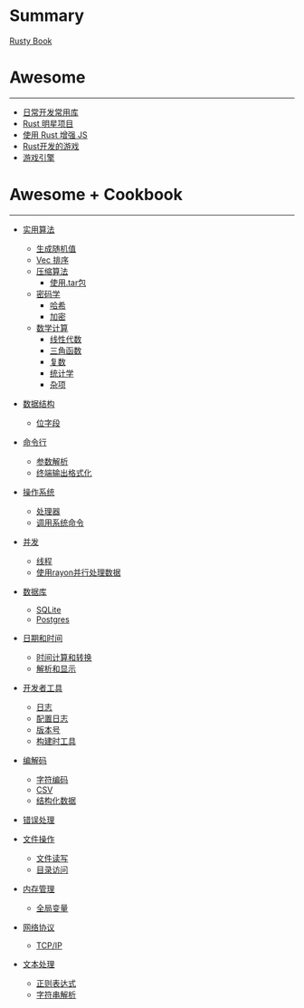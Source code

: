 # Summary

[Rusty Book](about.md)

# Awesome
---
- [日常开发常用库](daily-dev.md)
- [Rust 明星项目](superstar.md)
- [使用 Rust 增强 JS](empowering-js.md)
- [Rust开发的游戏](games.md)
- [游戏引擎](gamedev.md)

  
# Awesome + Cookbook
---
- [实用算法](algos/awesome.md)
  - [生成随机值](algos/randomness.md)
  - [Vec 排序](algos/sorting.md)
  - [压缩算法]()
    - [使用.tar包](algos/compression/tar.md)
  - [密码学]()
    - [哈希](algos/cryptography/hashing.md)
    - [加密](algos/cryptography/encryption.md)
  - [数学计算]()
    - [线性代数](algos/math/linear-algebra.md)
    - [三角函数](algos/math/trigonometry.md)
    - [复数](algos/math/complex.md)
    - [统计学](algos/math/statistics.md)
    - [杂项](algos/math/misc.md)

- [数据结构](datastructures/awesome.md)
  - [位字段](datastructures/bitfield.md)
  
- [命令行](cmd/awesome.md)
  - [参数解析](cmd/parsing.md)
  - [终端输出格式化](cmd/ansi.md)

- [操作系统](os/awesome.md)
  - [处理器](os/processor.md)
  - [调用系统命令](os/command.md)

- [并发]()
  - [线程](cocurrency/threads.md)
  - [使用rayon并行处理数据](cocurrency/parallel.md)

- [数据库]()
  - [SQLite](database/sqlite.md)
  - [Postgres](database/postgres.md)


- [日期和时间]()
  - [时间计算和转换](datetime/duration.md)
  - [解析和显示](datetime/parsing.md)


- [开发者工具]()
  - [日志](devtools/log.md)
  - [配置日志](devtools/config-log.md)
  - [版本号](devtools/version.md)
  - [构建时工具](devtools/build-tools.md)


- [编解码]()
  - [字符编码](encoding/strings.md)
  - [CSV](encoding/csv.md)
  - [结构化数据](encoding/structured.md)


- [错误处理]()

- [文件操作]()
  - [文件读写](files/read-write.md)
  - [目录访问](files/dir.md)

- [内存管理]()
  - [全局变量](memory/global-vars.md)


- [网络协议]()
  - [TCP/IP](protocols/tcpip.md)

- [文本处理]()
  - [正则表达式](text/regex.md)
  - [字符串解析](text/string.md)

